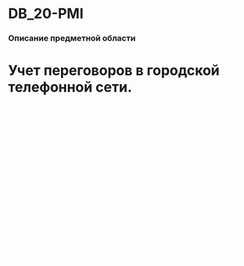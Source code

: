 # DB_20-PMI
<h3> Описание предметной области </h3>
<h1> Учет переговоров в городской телефонной сети. </h1>

<style>
    .orderlist {
        font-size: 18px;
        color: white; 
    }
    .unorderlist {
        font-size: 15px;
        color: white;
        list-style-type: none;
    }

</style>
<ol class="orderlist">
<li>Информация об абонентах:</li>
    <ul class="unorderlist">
        <li>ИНН</li> 
        <li>Адрес</li> 
        <li>ФИО</li>
        <li>Название организации (для юр. лиц)</li>
        <li>Лицевой счет (с поступлениями и списаниями средств)</li>
    </ul>
<li>Прайс:</li>
    <ul class="unorderlist"> 
        <li>Населенный пункт</li> 
        <li>Стоимость в дневное/ночное время</li> 
    </ul>
<li>Информация о звонках:</li> 
    <ul class="unorderlist">
        <li>Населенный пункт</li> 
        <li>Дата</li> 
        <li>Время суток</li> 
        <li>Длительность</li>
    </ul>
</ol>

